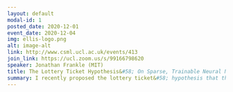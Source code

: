 ```yaml
---
layout: default
modal-id: 1
posted_date: 2020-12-01
event_date: 2020-12-04
img: ellis-logo.png
alt: image-alt
link: http://www.csml.ucl.ac.uk/events/413
join_link: https://ucl.zoom.us/s/99166798620
speaker: Jonathan Frankle (MIT)
title: The Lottery Ticket Hypothesis&#58; On Sparse, Trainable Neural Networks
summary: I recently proposed the lottery ticket&#58; hypothesis that the dense neural networks we typically train have much smaller subnetworks capable of reaching full accuracy from early in training. This hypothesis raises (1) scientific questions about the nature of overparameterization in neural network optimization and (2) practical questions about our ability to accelerate training. In this talk, I will discuss established results and the latest developments in my line of work on the lottery ticket hypothesis, including the empirical evidence for these claims on small vision tasks, changes necessary to scale these ideas to practical settings, and the relationship between these subnetworks and their “stability” to the noise of stochastic gradient descent. I will also describe my vision for the future of research on this topic.
---
```

